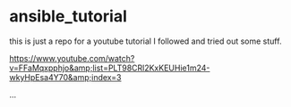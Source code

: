 # ansible_tutorial
this is just a repo for a youtube tutorial I followed and tried out some stuff.

https://www.youtube.com/watch?v=FFaMqxpphjo&amp;list=PLT98CRl2KxKEUHie1m24-wkyHpEsa4Y70&amp;index=3

...

